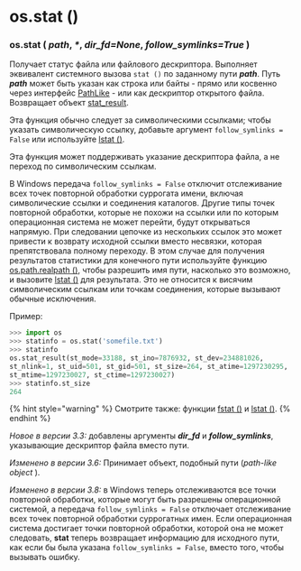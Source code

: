 # os.stat \(\)

### os.stat \( _path_, _\*_, _dir\_fd=None_, _follow\_symlinks=True_ \)

Получает статус файла или файлового дескриптора. Выполняет эквивалент системного вызова `stat ()` по заданному пути _**path**_. Путь _**path**_ может быть указан как строка или байты - прямо или косвенно через интерфейс [PathLike](../parametry-processa/os.pathlike.md) - или как дескриптор открытого файла. Возвращает объект [stat\_result](os.stat_result.md).

Эта функция обычно следует за символическими ссылками; чтобы указать символическую ссылку, добавьте аргумент `follow_symlinks = False` или используйте [lstat \(\)](os.lstat.md).

Эта функция может поддерживать указание дескриптора файла, а не переход по символическим ссылкам.

В Windows передача `follow_symlinks = False` отключит отслеживание всех точек повторной обработки суррогата имени, включая символические ссылки и соединения каталогов. Другие типы точек повторной обработки, которые не похожи на ссылки или по которым операционная система не может перейти, будут открываться напрямую. При следовании цепочке из нескольких ссылок это может привести к возврату исходной ссылки вместо несвязки, которая препятствовала полному переходу. В этом случае для получения результатов статистики для конечного пути используйте функцию [os.path.realpath \(\)](../../../dostup-k-failam-i-papkam/os.path/os.path.realpath.md), чтобы разрешить имя пути, насколько это возможно, и вызовите [lstat \(\)](os.lstat.md) для результата. Это не относится к висячим символическим ссылкам или точкам соединения, которые вызывают обычные исключения.

Пример:

```python
>>> import os
>>> statinfo = os.stat('somefile.txt')
>>> statinfo
os.stat_result(st_mode=33188, st_ino=7876932, st_dev=234881026,
st_nlink=1, st_uid=501, st_gid=501, st_size=264, st_atime=1297230295,
st_mtime=1297230027, st_ctime=1297230027)
>>> statinfo.st_size
264
```

{% hint style="warning" %}
Смотрите также: функции [fstat \(\)](../operacii-s-failovymi-deskriptorami/os.fstat.md) и [lstat \(\)](os.lstat.md).
{% endhint %}

_Новое в версии 3.3:_ добавлены аргументы _**dir\_fd**_ и _**follow\_symlinks**_, указывающие дескриптор файла вместо пути.

_Изменено в версии 3.6:_ Принимает объект, подобный пути \(_path-like object_ \).

_Изменено в версии 3.8:_ в Windows теперь отслеживаются все точки повторной обработки, которые могут быть разрешены операционной системой, а передача `follow_symlinks = False` отключает отслеживание всех точек повторной обработки суррогатных имен. Если операционная система достигает точки повторной обработки, которой она не может следовать, **stat** теперь возвращает информацию для исходного пути, как если бы была указана `follow_symlinks = False`, вместо того, чтобы вызывать ошибку.

